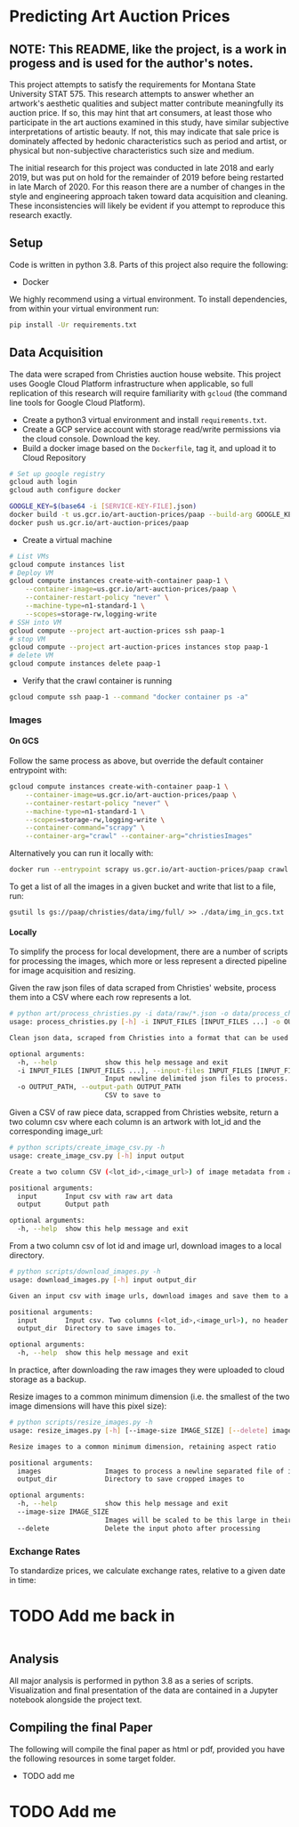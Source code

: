 # Predicting Art Auction Prices

## NOTE: This README, like the project, is a work in progess and is used for the author's notes.

This project attempts to satisfy the requirements for Montana State University
STAT 575. This research attempts to answer whether an artwork's aesthetic
qualities and subject matter contribute meaningfully its auction price. If so,
this may hint that art consumers, at least those who participate in the art
auctions examined in this study, have similar subjective interpretations of
artistic beauty. If not, this may indicate that sale price is dominately
affected by hedonic characteristics such as period and artist, or physical but
non-subjective characteristics such size and medium.

The initial research for this project was conducted in late 2018 and early 2019,
but was put on hold for the remainder of 2019 before being restarted in late
March of 2020. For this reason there are a number of changes in the style and
engineering approach taken toward data acquisition and cleaning. These
inconsistencies will likely be evident if you attempt to reproduce this research
exactly.

## Setup

Code is written in python 3.8. Parts of this project also require the following:

* Docker

We highly recommend using a virtual environment. To install dependencies, from
within your virtual environment run:

```sh
pip install -Ur requirements.txt
```

## Data Acquisition

The data were scraped from Christies auction house website. This project uses
Google Cloud Platform infrastructure when applicable, so full replication of
this research will require familiarity with `gcloud` (the command line tools
for Google Cloud Platform).

* Create a python3 virtual environment and install `requirements.txt`.
* Create a GCP service account with storage read/write permissions via the cloud console. Download the key.
* Build a docker image based on the `Dockerfile`, tag it, and upload it to Cloud Repository

```bash
# Set up google registry
gcloud auth login
gcloud auth configure docker
```

```bash
GOOGLE_KEY=$(base64 -i [SERVICE-KEY-FILE].json)
docker build -t us.gcr.io/art-auction-prices/paap --build-arg GOOGLE_KEY=${GOOGLE_KEY} .
docker push us.gcr.io/art-auction-prices/paap
```

* Create a virtual machine

```bash
# List VMs
gcloud compute instances list
# Deploy VM
gcloud compute instances create-with-container paap-1 \
    --container-image=us.gcr.io/art-auction-prices/paap \
    --container-restart-policy "never" \
    --machine-type=n1-standard-1 \
    --scopes=storage-rw,logging-write
# SSH into VM
gcloud compute --project art-auction-prices ssh paap-1
# stop VM
gcloud compute --project art-auction-prices instances stop paap-1
# delete VM
gcloud compute instances delete paap-1
```

* Verify that the crawl container is running

```bash
gcloud compute ssh paap-1 --command "docker container ps -a"
```

### Images

#### On GCS

Follow the same process as above, but override the default container entrypoint
with:

```bash
gcloud compute instances create-with-container paap-1 \
    --container-image=us.gcr.io/art-auction-prices/paap \
    --container-restart-policy "never" \
    --machine-type=n1-standard-1 \
    --scopes=storage-rw,logging-write \
    --container-command="scrapy" \
    --container-arg="crawl" --container-arg="christiesImages"
```

Alternatively you can run it locally with:

```bash
docker run --entrypoint scrapy us.gcr.io/art-auction-prices/paap crawl christiesImages
```

To get a list of all the images in a given bucket and write that list to a file,
run:

```
gsutil ls gs://paap/christies/data/img/full/ >> ./data/img_in_gcs.txt
```

#### Locally

To simplify the process for local development, there are a number of scripts
for processing the images, which more or less represent a directed pipeline
for image acquisition and resizing.

Given the raw json files of data scraped from Christies' website, process them
into a CSV where each row represents a lot.

```sh
# python art/process_christies.py -i data/raw/*.json -o data/process_christies_output.csv
usage: process_christies.py [-h] -i INPUT_FILES [INPUT_FILES ...] -o OUTPUT_PATH

Clean json data, scraped from Christies into a format that can be used for predictive analytics

optional arguments:
  -h, --help            show this help message and exit
  -i INPUT_FILES [INPUT_FILES ...], --input-files INPUT_FILES [INPUT_FILES ...]
                        Input newline delimited json files to process.
  -o OUTPUT_PATH, --output-path OUTPUT_PATH
                        CSV to save to
```

Given a CSV of raw piece data, scrapped from Christies website, return a two
column csv where each column is an artwork with lot_id and the corresponding
image_url:

```sh
# python scripts/create_image_csv.py -h
usage: create_image_csv.py [-h] input output

Create a two column CSV (<lot_id>,<image_url>) of image metadata from an input CSV of raw art data.

positional arguments:
  input       Input csv with raw art data
  output      Output path

optional arguments:
  -h, --help  show this help message and exit
```

From a two column csv of lot id and image url, download images to a local
directory.

```sh
# python scripts/download_images.py -h
usage: download_images.py [-h] input output_dir

Given an input csv with image urls, download images and save them to a location

positional arguments:
  input       Input csv. Two columns (<lot_id>,<image_url>), no header.
  output_dir  Directory to save images to.

optional arguments:
  -h, --help  show this help message and exit
```

In practice, after downloading the raw images they were uploaded to cloud
storage as a backup.

Resize images to a common minimum dimension (i.e. the smallest of the two image
dimensions will have this pixel size):

```sh
# python scripts/resize_images.py -h
usage: resize_images.py [-h] [--image-size IMAGE_SIZE] [--delete] images output_dir

Resize images to a common minimum dimension, retaining aspect ratio

positional arguments:
  images                Images to process a newline separated file of image paths. A command like the following should get you started: `find data/img/christies/raw/ -type f -name '*.jpg' > data/img/christies/raw_images.txt`
  output_dir            Directory to save cropped images to

optional arguments:
  -h, --help            show this help message and exit
  --image-size IMAGE_SIZE
                        Images will be scaled to be this large in their minimum dimension, in pixels
  --delete              Delete the input photo after processing
```


### Exchange Rates

To standardize prices, we calculate exchange rates, relative to a given date in
time:

# TODO Add me back in
```sh
```

## Analysis

All major analysis is performed in python 3.8 as a series of scripts.
Visualization and final presentation of the data are contained in a Jupyter
notebook alongside the project text.

## Compiling the final Paper

The following will compile the final paper as html or pdf, provided you have
the following resources in some target folder.

* TODO add me

# TODO Add me
```sh
```
